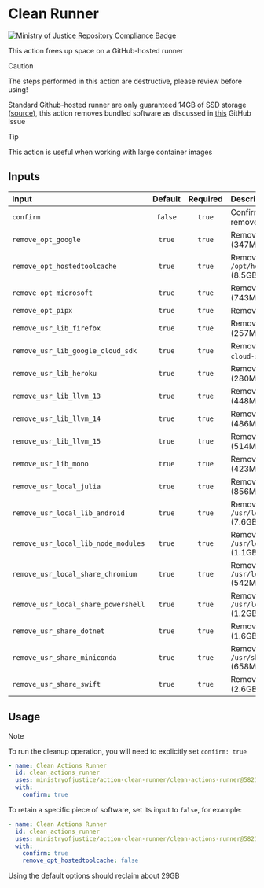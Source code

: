 # Clean Runner

[![Ministry of Justice Repository Compliance Badge](https://github-community.service.justice.gov.uk/repository-standards/api/action-clean-runner/badge)](https://github-community.service.justice.gov.uk/repository-standards/action-clean-runner)

This action frees up space on a GitHub-hosted runner

> [!CAUTION]
> The steps performed in this action are destructive, please review before using!

Standard Github-hosted runner are only guaranteed 14GB of SSD storage ([source](https://docs.github.com/en/actions/using-github-hosted-runners/using-github-hosted-runners/about-github-hosted-runners#standard-github-hosted-runners-for-public-repositories)), this action removes bundled software as discussed in [this](https://github.com/actions/runner-images/issues/2840) GitHub issue

> [!TIP]
> This action is useful when working with large container images

## Inputs

| Input                               | Default | Required | Description                                  |
| :---------------------------------- | :-----: | :------: | :------------------------------------------- |
| `confirm`                           | `false` |  `true`  | Confirm that you want to remove the software |
| `remove_opt_google`                 | `true`  |  `true`  | Remove `/opt/google` (347MB)                 |
| `remove_opt_hostedtoolcache`        | `true`  |  `true`  | Remove `/opt/hostedtoolcache` (8.5GB)        |
| `remove_opt_microsoft`              | `true`  |  `true`  | Remove `/opt/microsoft` (743MB)              |
| `remove_opt_pipx`                   | `true`  |  `true`  | Remove `/opt/pipx` (437MB)                   |
| `remove_usr_lib_firefox`            | `true`  |  `true`  | Remove `/usr/lib/firefox` (257MB)            |
| `remove_usr_lib_google_cloud_sdk`   | `true`  |  `true`  | Remove `/usr/lib/google-cloud-sdk` (916MB)   |
| `remove_usr_lib_heroku`             | `true`  |  `true`  | Remove `/usr/lib/heroku` (280MB)             |
| `remove_usr_lib_llvm_13`            | `true`  |  `true`  | Remove `/usr/lib/llvm-13` (448MB)            |
| `remove_usr_lib_llvm_14`            | `true`  |  `true`  | Remove `/usr/lib/llvm-14` (486MB)            |
| `remove_usr_lib_llvm_15`            | `true`  |  `true`  | Remove `/usr/lib/llvm-15` (514MB)            |
| `remove_usr_lib_mono`               | `true`  |  `true`  | Remove `/usr/lib/mono` (423MB)               |
| `remove_usr_local_julia`            | `true`  |  `true`  | Remove `/usr/local/julia*` (856MB)           |
| `remove_usr_local_lib_android`      | `true`  |  `true`  | Remove `/usr/local/lib/android` (7.6GB)      |
| `remove_usr_local_lib_node_modules` | `true`  |  `true`  | Remove `/usr/local/lib/node_modules` (1.1GB) |
| `remove_usr_local_share_chromium`   | `true`  |  `true`  | Remove `/usr/local/share/chromium` (542MB)   |
| `remove_usr_local_share_powershell` | `true`  |  `true`  | Remove `/usr/local/share/powershell` (1.2GB) |
| `remove_usr_share_dotnet`           | `true`  |  `true`  | Remove `/usr/share/dotnet` (1.6GB)           |
| `remove_usr_share_miniconda`        | `true`  |  `true`  | Remove `/usr/share/miniconda` (658MB)        |
| `remove_usr_share_swift`            | `true`  |  `true`  | Remove `/usr/share/swift` (2.6GB)            |

## Usage

> [!NOTE]
> To run the cleanup operation, you will need to explicitly set `confirm: true`

```yaml
- name: Clean Actions Runner
  id: clean_actions_runner
  uses: ministryofjustice/action-clean-runner/clean-actions-runner@5821adc81f085cdaf9d32e701cc75d2633e6dbc7 # v4.7.2
  with:
    confirm: true
```

To retain a specific piece of software, set its input to `false`, for example:

```yaml
- name: Clean Actions Runner
  id: clean_actions_runner
  uses: ministryofjustice/action-clean-runner/clean-actions-runner@5821adc81f085cdaf9d32e701cc75d2633e6dbc7 # v4.7.2
  with:
    confirm: true
    remove_opt_hostedtoolcache: false
```

Using the default options should reclaim about 29GB